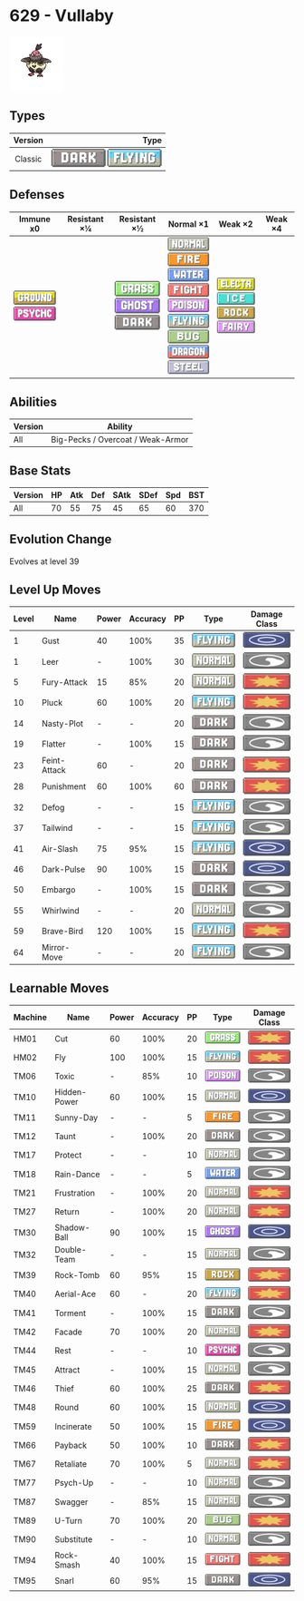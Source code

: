 # 629 - Vullaby

![vullaby](../img/pokemon/629.png)

## Types

| Version | Type                                                              |
| :-----: | ----------------------------------------------------------------: |
| Classic | ![dark](../img/types/dark.png) ![flying](../img/types/flying.png) |

## Defenses

| Immune x0                                                                   | Resistant ×¼ | Resistant ×½                                                                                             | Normal ×1                                                                                                                                                                                                                                                                                                                                        | Weak ×2                                                                                                                                         | Weak ×4 |
| --------------------------------------------------------------------------- | ------------ | -------------------------------------------------------------------------------------------------------- | ------------------------------------------------------------------------------------------------------------------------------------------------------------------------------------------------------------------------------------------------------------------------------------------------------------------------------------------------ | ----------------------------------------------------------------------------------------------------------------------------------------------- | ------- |
| ![ground](../img/types/ground.png)<br/>![psychic](../img/types/psychic.png) |              | ![grass](../img/types/grass.png)<br/>![ghost](../img/types/ghost.png)<br/>![dark](../img/types/dark.png) | ![normal](../img/types/normal.png)<br/>![fire](../img/types/fire.png)<br/>![water](../img/types/water.png)<br/>![fighting](../img/types/fighting.png)<br/>![poison](../img/types/poison.png)<br/>![flying](../img/types/flying.png)<br/>![bug](../img/types/bug.png)<br/>![dragon](../img/types/dragon.png)<br/>![steel](../img/types/steel.png) | ![electric](../img/types/electric.png)<br/>![ice](../img/types/ice.png)<br/>![rock](../img/types/rock.png)<br/>![fairy](../img/types/fairy.png) |         |

## Abilities

| Version | Ability                           |
| ------- | --------------------------------- |
| All     | Big-Pecks / Overcoat / Weak-Armor |

## Base Stats

| Version | HP | Atk | Def | SAtk | SDef | Spd | BST |
| ------- | -- | --- | --- | ---- | ---- | --- | --- |
| All     | 70 | 55  | 75  | 45   | 65   | 60  | 370 |

## Evolution Change

Evolves at level 39

## Level Up Moves

| Level | Name         | Power | Accuracy | PP | Type                               | Damage Class                           |
| ----- | ------------ | ----- | -------- | -- | ---------------------------------- | -------------------------------------- |
| 1     | Gust         | 40    | 100%     | 35 | ![flying](../img/types/flying.png) | ![special](../img/types/special.png)   |
| 1     | Leer         | -     | 100%     | 30 | ![normal](../img/types/normal.png) | ![status](../img/types/status.png)     |
| 5     | Fury-Attack  | 15    | 85%      | 20 | ![normal](../img/types/normal.png) | ![physical](../img/types/physical.png) |
| 10    | Pluck        | 60    | 100%     | 20 | ![flying](../img/types/flying.png) | ![physical](../img/types/physical.png) |
| 14    | Nasty-Plot   | -     | -        | 20 | ![dark](../img/types/dark.png)     | ![status](../img/types/status.png)     |
| 19    | Flatter      | -     | 100%     | 15 | ![dark](../img/types/dark.png)     | ![status](../img/types/status.png)     |
| 23    | Feint-Attack | 60    | -        | 20 | ![dark](../img/types/dark.png)     | ![physical](../img/types/physical.png) |
| 28    | Punishment   | 60    | 100%     | 60 | ![dark](../img/types/dark.png)     | ![physical](../img/types/physical.png) |
| 32    | Defog        | -     | -        | 15 | ![flying](../img/types/flying.png) | ![status](../img/types/status.png)     |
| 37    | Tailwind     | -     | -        | 15 | ![flying](../img/types/flying.png) | ![status](../img/types/status.png)     |
| 41    | Air-Slash    | 75    | 95%      | 15 | ![flying](../img/types/flying.png) | ![special](../img/types/special.png)   |
| 46    | Dark-Pulse   | 90    | 100%     | 15 | ![dark](../img/types/dark.png)     | ![special](../img/types/special.png)   |
| 50    | Embargo      | -     | 100%     | 15 | ![dark](../img/types/dark.png)     | ![status](../img/types/status.png)     |
| 55    | Whirlwind    | -     | -        | 20 | ![normal](../img/types/normal.png) | ![status](../img/types/status.png)     |
| 59    | Brave-Bird   | 120   | 100%     | 15 | ![flying](../img/types/flying.png) | ![physical](../img/types/physical.png) |
| 64    | Mirror-Move  | -     | -        | 20 | ![flying](../img/types/flying.png) | ![status](../img/types/status.png)     |

## Learnable Moves

| Machine | Name         | Power | Accuracy | PP | Type                                   | Damage Class                           |
| ------- | ------------ | ----- | -------- | -- | -------------------------------------- | -------------------------------------- |
| HM01    | Cut          | 60    | 100%     | 20 | ![grass](../img/types/grass.png)       | ![physical](../img/types/physical.png) |
| HM02    | Fly          | 100   | 100%     | 15 | ![flying](../img/types/flying.png)     | ![physical](../img/types/physical.png) |
| TM06    | Toxic        | -     | 85%      | 10 | ![poison](../img/types/poison.png)     | ![status](../img/types/status.png)     |
| TM10    | Hidden-Power | 60    | 100%     | 15 | ![normal](../img/types/normal.png)     | ![special](../img/types/special.png)   |
| TM11    | Sunny-Day    | -     | -        | 5  | ![fire](../img/types/fire.png)         | ![status](../img/types/status.png)     |
| TM12    | Taunt        | -     | 100%     | 20 | ![dark](../img/types/dark.png)         | ![status](../img/types/status.png)     |
| TM17    | Protect      | -     | -        | 10 | ![normal](../img/types/normal.png)     | ![status](../img/types/status.png)     |
| TM18    | Rain-Dance   | -     | -        | 5  | ![water](../img/types/water.png)       | ![status](../img/types/status.png)     |
| TM21    | Frustration  | -     | 100%     | 20 | ![normal](../img/types/normal.png)     | ![physical](../img/types/physical.png) |
| TM27    | Return       | -     | 100%     | 20 | ![normal](../img/types/normal.png)     | ![physical](../img/types/physical.png) |
| TM30    | Shadow-Ball  | 90    | 100%     | 15 | ![ghost](../img/types/ghost.png)       | ![special](../img/types/special.png)   |
| TM32    | Double-Team  | -     | -        | 15 | ![normal](../img/types/normal.png)     | ![status](../img/types/status.png)     |
| TM39    | Rock-Tomb    | 60    | 95%      | 15 | ![rock](../img/types/rock.png)         | ![physical](../img/types/physical.png) |
| TM40    | Aerial-Ace   | 60    | -        | 20 | ![flying](../img/types/flying.png)     | ![physical](../img/types/physical.png) |
| TM41    | Torment      | -     | 100%     | 15 | ![dark](../img/types/dark.png)         | ![status](../img/types/status.png)     |
| TM42    | Facade       | 70    | 100%     | 20 | ![normal](../img/types/normal.png)     | ![physical](../img/types/physical.png) |
| TM44    | Rest         | -     | -        | 10 | ![psychic](../img/types/psychic.png)   | ![status](../img/types/status.png)     |
| TM45    | Attract      | -     | 100%     | 15 | ![normal](../img/types/normal.png)     | ![status](../img/types/status.png)     |
| TM46    | Thief        | 60    | 100%     | 25 | ![dark](../img/types/dark.png)         | ![physical](../img/types/physical.png) |
| TM48    | Round        | 60    | 100%     | 15 | ![normal](../img/types/normal.png)     | ![special](../img/types/special.png)   |
| TM59    | Incinerate   | 50    | 100%     | 15 | ![fire](../img/types/fire.png)         | ![special](../img/types/special.png)   |
| TM66    | Payback      | 50    | 100%     | 10 | ![dark](../img/types/dark.png)         | ![physical](../img/types/physical.png) |
| TM67    | Retaliate    | 70    | 100%     | 5  | ![normal](../img/types/normal.png)     | ![physical](../img/types/physical.png) |
| TM77    | Psych-Up     | -     | -        | 10 | ![normal](../img/types/normal.png)     | ![status](../img/types/status.png)     |
| TM87    | Swagger      | -     | 85%      | 15 | ![normal](../img/types/normal.png)     | ![status](../img/types/status.png)     |
| TM89    | U-Turn       | 70    | 100%     | 20 | ![bug](../img/types/bug.png)           | ![physical](../img/types/physical.png) |
| TM90    | Substitute   | -     | -        | 10 | ![normal](../img/types/normal.png)     | ![status](../img/types/status.png)     |
| TM94    | Rock-Smash   | 40    | 100%     | 15 | ![fighting](../img/types/fighting.png) | ![physical](../img/types/physical.png) |
| TM95    | Snarl        | 60    | 95%      | 15 | ![dark](../img/types/dark.png)         | ![special](../img/types/special.png)   |